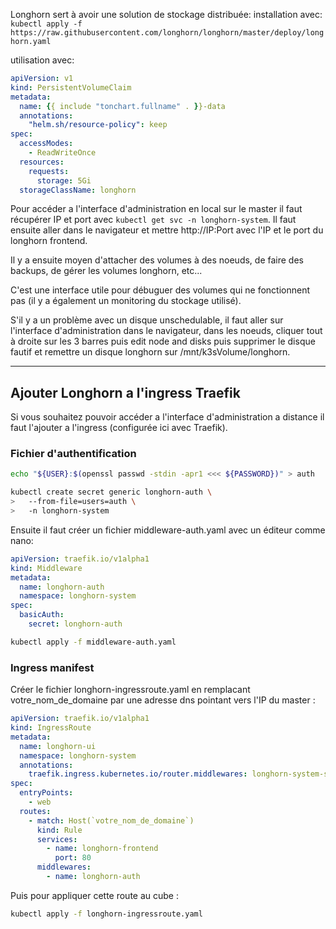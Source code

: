 Longhorn sert à avoir une solution de stockage distribuée:
installation avec:
`kubectl apply -f https://raw.githubusercontent.com/longhorn/longhorn/master/deploy/longhorn.yaml  `

utilisation avec:
```yaml 
apiVersion: v1
kind: PersistentVolumeClaim
metadata:
  name: {{ include "tonchart.fullname" . }}-data
  annotations:
    "helm.sh/resource-policy": keep
spec:
  accessModes:
    - ReadWriteOnce
  resources:
    requests:
      storage: 5Gi
  storageClassName: longhorn
```

Pour accéder a l'interface d'administration en local sur le master il faut récupérer IP et port avec `kubectl get svc -n longhorn-system`. Il faut ensuite aller dans le navigateur et mettre http://IP:Port avec l'IP et le port du longhorn frontend.

Il y a ensuite moyen d'attacher des volumes à des noeuds, de faire des backups, de gérer les volumes longhorn, etc...

C'est une interface utile pour débuguer des volumes qui ne fonctionnent pas (il y a également un monitoring du stockage utilisé).

S'il y a un problème avec un disque unschedulable, il faut aller sur l'interface d'administration dans le navigateur, dans les noeuds, cliquer tout à droite sur les 3 barres puis edit node and disks puis supprimer le disque fautif et remettre un disque longhorn sur /mnt/k3sVolume/longhorn.

---

## Ajouter Longhorn a l'ingress Traefik

Si vous souhaitez pouvoir accéder a l'interface d'administration a distance il faut l'ajouter a l'ingress (configurée ici avec Traefik).

### Fichier d'authentification
```bash
echo "${USER}:$(openssl passwd -stdin -apr1 <<< ${PASSWORD})" > auth

kubectl create secret generic longhorn-auth \
>   --from-file=users=auth \
>   -n longhorn-system

```
Ensuite il faut créer un fichier middleware-auth.yaml avec un éditeur comme nano:

```yaml
apiVersion: traefik.io/v1alpha1
kind: Middleware
metadata:
  name: longhorn-auth
  namespace: longhorn-system
spec:
  basicAuth:
    secret: longhorn-auth
```
```bash
kubectl apply -f middleware-auth.yaml
```


### Ingress manifest
Créer le fichier longhorn-ingressroute.yaml en remplacant votre_nom_de_domaine par une adresse dns pointant vers l'IP du master :

```yaml
apiVersion: traefik.io/v1alpha1
kind: IngressRoute
metadata:
  name: longhorn-ui
  namespace: longhorn-system
  annotations:
    traefik.ingress.kubernetes.io/router.middlewares: longhorn-system-svc-longhorn-headers@kubernetescrd
spec:
  entryPoints:
    - web
  routes:
    - match: Host(`votre_nom_de_domaine`)
      kind: Rule
      services:
        - name: longhorn-frontend
          port: 80
      middlewares:
        - name: longhorn-auth
```
Puis pour appliquer cette route au cube :
```bash
kubectl apply -f longhorn-ingressroute.yaml
```
